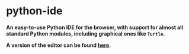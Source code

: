 # python-ide
**An easy-to-use Python IDE for the browser, with support for almost all standard Python modules, including graphical ones like `Turtle`.**

**A version of the editor can be found [here](https://python.digitalpiloten.org).**
